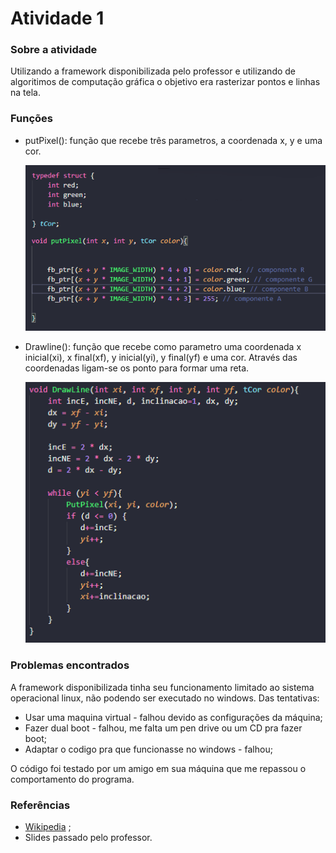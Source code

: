 # Atividade 1

### Sobre a atividade
  Utilizando a framework disponibilizada pelo professor e utilizando de algoritimos de computação gráfica o objetivo era rasterizar pontos e linhas na tela.
  
### Funções
  * putPixel(): função que recebe três parametros, a coordenada x, y e uma cor.
    
    ![](images/putpixel.png)
  
  * Drawline(): função que recebe como parametro uma coordenada x inicial(xi), x final(xf), y inicial(yi), y final(yf) e uma cor. Através das coordenadas ligam-se os ponto para formar uma reta.
  
    ![](images/drawline.png)
  
### Problemas encontrados

  A framework disponibilizada tinha seu funcionamento limitado ao sistema operacional linux, não podendo ser executado no windows. Das tentativas:
  - Usar uma maquina virtual - falhou devido as configurações da máquina;
  - Fazer dual boot - falhou, me falta um pen drive ou um CD pra fazer boot;
  - Adaptar o codigo pra que funcionasse no windows - falhou;
    
  O código foi testado por um amigo em sua máquina que me repassou o comportamento do programa.
  
  ### Referências
  
* [Wikipedia](https://en.wikipedia.org/wiki/Bresenham%27s_line_algorithm#:~:text=Bresenham%27s%20line%20algorithm%20is%20a,straight%20line%20between%20two%20points)   ;
* Slides passado pelo professor.
